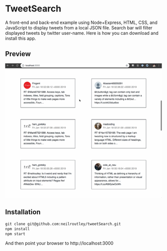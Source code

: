# TweetSearch

A front-end and back-end example using Node+Express, HTML, CSS, and JavaScript to display tweets from a local JSON file. Search bar will filter displayed tweets by twitter user-name. Here is how you can download and install this app.

## Preview

![image](public/assets/tweetDemo.gif)

## Installation

```
git clone git@github.com:neilroutley/tweetSearch.git
npm install
npm start
```

And then point your browser to http://localhost:3000